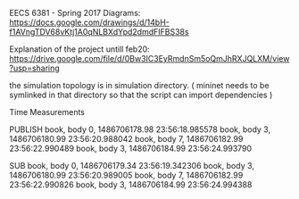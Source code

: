 EECS 6381 - Spring 2017
Diagrams: https://docs.google.com/drawings/d/14bH-f1AVngTDV68vKtj1A0qNLBXdYpd2dmdFIFBS38s

Explanation of the project untill feb20:
https://drive.google.com/file/d/0Bw3IC3EyRmdnSm5oQmJhRXJQLXM/view?usp=sharing

the simulation topology is in simulation directory. ( mininet needs to be symlinked in that directory so that the script can import dependencies )

Time Measurements

PUBLISH
book, body 0, 1486706178.98
23:56:18.985578
book, body 3, 1486706180.99
23:56:20.988042
book, body 7, 1486706182.99
23:56:22.990489
book, body 3, 1486706184.99
23:56:24.993790

SUB
book, body 0, 1486706179.34
23:56:19.342306
book, body 3, 1486706180.99
23:56:20.989005
book, body 7, 1486706182.99
23:56:22.990826
book, body 3, 1486706184.99
23:56:24.994388
